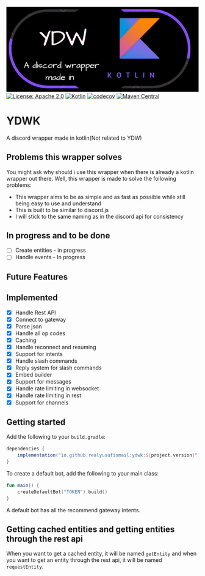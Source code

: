 ![](https://github.com/RealYusufIsmail/YDWK/blob/master/ydwk.png)
<br>
[![License: Apache 2.0](https://img.shields.io/badge/License-Apache%202.0-blue.svg)](https://opensource.org/licenses/Apache-2.0)
[![Kotlin](https://img.shields.io/badge/kotlin-1.7.20-blue.svg?logo=kotlin)](http://kotlinlang.org)
[![codecov](https://codecov.io/gh/YDWK/YDWK/branch/master/graph/badge.svg?token=LKIA8T6N6J)](https://codecov.io/gh/YDWK/YDWK)
[![Maven Central](https://maven-badges.herokuapp.com/maven-central/io.github.realyusufismail/ydwk/badge.svg)](https://maven-badges.herokuapp.com/maven-central/io.github.realyusufismail/ydwk)

# YDWK

A discord wrapper made in kotlin(Not related to YDW)

## Problems this wrapper solves

You might ask why should i use this wrapper when there is already a kotlin wrapper out there. Well, this wrapper is made
to solve the following problems:

- This wrapper aims to be as simple and as fast as possible while still being easy to use and understand
- This is built to be similar to discord.js
- I will stick to the same naming as in the discord api for consistency

## In progress and to be done

- [ ] Create entities - in progress
- [ ] Handle events - In progress

## Future Features

## Implemented

- [x] Handle Rest API
- [x] Connect to gateway
- [x] Parse json
- [x] Handle all op codes
- [x] Caching
- [x] Handle reconnect and resuming
- [x] Support for intents
- [x] Handle slash commands
- [x] Reply system for slash commands
- [x] Embed builder
- [x] Support for messages
- [x] Handle rate limiting in websocket
- [x] Handle rate limiting in rest
- [x] Support for channels

## Getting started

Add the following to your `build.gradle`:

```gradle
dependencies {
    implementation("io.github.realyusufismail:ydwk:${project.version}")
}
```

To create a default bot, add the following to your main class:

```kotlin
fun main() {
    createDefaultBot("TOKEN").build()
}
```

A default bot has all the recommend gateway intents.

## Getting cached entities and getting entities through the rest api

When you want to get a cached entity, it will be named `getEntity` and when you want to get an entity through the rest
api, it will be named `requestEntity`.

